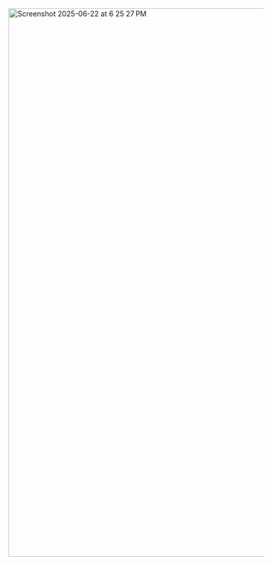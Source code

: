 <img width="1081" alt="Screenshot 2025-06-22 at 6 25 27 PM" src="https://github.com/user-attachments/assets/8229ce84-81cc-46b7-b5c1-04c7508cf34b" />

